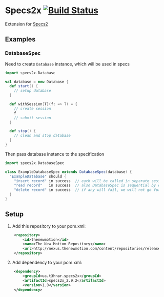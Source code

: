 # Specs2x [![Build Status](https://secure.travis-ci.org/t3hnar/specs2x.png)](http://travis-ci.org/t3hnar/specs2x)

Extension for [Specs2](http://etorreborre.github.com/specs2/)

## Examples

### DatabaseSpec

Need to create `Database` instance, which will be used in specs

```scala
import specs2x.Database

val database = new Database {
  def start() {
    // setup database
  }

  def withSession[T](f: => T) = {
    // create session
    f
    // submit session
  }

  def stop() {
    // clean and stop database
  }
}
```

Then pass database instance to the specification

```scala
import specs2x.DatabaseSpec

class ExampleDatabaseSpec extends DatabaseSpec(database) {
  "ExampleDatabase" should {
    "insert record" in success  // each will be called in separate session
    "read record"   in success  // also DatabaseSpec is sequential by default
    "delete record" in success  // if any will fail, we will not go further (sequential ^ stopOnFail)
  }
}
```

## Setup

1. Add this repository to your pom.xml:
```xml
    <repository>
        <id>thenewmotion</id>
        <name>The New Motion Repository</name>
        <url>http://nexus.thenewmotion.com/content/repositories/releases-public</url>
    </repository>
```

2. Add dependency to your pom.xml:
```xml
    <dependency>
        <groupId>ua.t3hnar.specs2x</groupId>
        <artifactId>specs2x_2.9.2</artifactId>
        <version>1.0</version>
    </dependency>
```